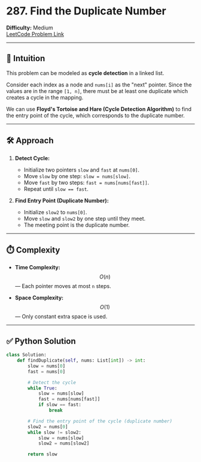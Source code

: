 # 287. Find the Duplicate Number

**Difficulty:** Medium  
[LeetCode Problem Link](https://leetcode.com/problems/find-the-duplicate-number/)

---

## 🧠 Intuition

This problem can be modeled as **cycle detection** in a linked list.

Consider each index as a node and `nums[i]` as the "next" pointer. Since the values are in the range `[1, n]`, there must be at least one duplicate which creates a cycle in the mapping.

We can use **Floyd's Tortoise and Hare (Cycle Detection Algorithm)** to find the entry point of the cycle, which corresponds to the duplicate number.

---

## 🛠️ Approach

1. **Detect Cycle:**

   - Initialize two pointers `slow` and `fast` at `nums[0]`.
   - Move `slow` by one step: `slow = nums[slow]`.
   - Move `fast` by two steps: `fast = nums[nums[fast]]`.
   - Repeat until `slow == fast`.

2. **Find Entry Point (Duplicate Number):**
   - Initialize `slow2` to `nums[0]`.
   - Move `slow` and `slow2` by one step until they meet.
   - The meeting point is the duplicate number.

---

## ⏱️ Complexity

- **Time Complexity:**  
  $$O(n)$$ — Each pointer moves at most `n` steps.

- **Space Complexity:**  
  $$O(1)$$ — Only constant extra space is used.

---

## ✅ Python Solution

```python
class Solution:
    def findDuplicate(self, nums: List[int]) -> int:
        slow = nums[0]
        fast = nums[0]

        # Detect the cycle
        while True:
            slow = nums[slow]
            fast = nums[nums[fast]]
            if slow == fast:
                break

        # Find the entry point of the cycle (duplicate number)
        slow2 = nums[0]
        while slow != slow2:
            slow = nums[slow]
            slow2 = nums[slow2]

        return slow
```
